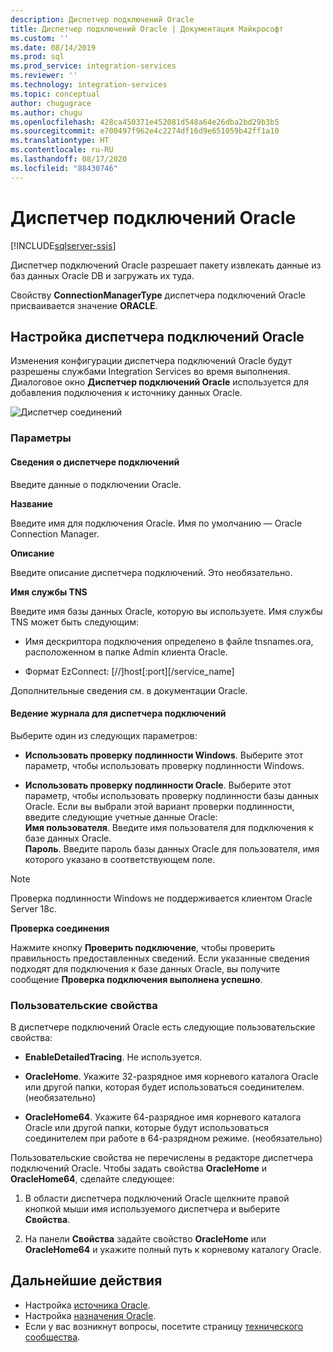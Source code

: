 ```yaml
---
description: Диспетчер подключений Oracle
title: Диспетчер подключений Oracle | Документация Майкрософт
ms.custom: ''
ms.date: 08/14/2019
ms.prod: sql
ms.prod_service: integration-services
ms.reviewer: ''
ms.technology: integration-services
ms.topic: conceptual
author: chugugrace
ms.author: chugu
ms.openlocfilehash: 428ca450371e452081d548a64e26dba2bd29b3b5
ms.sourcegitcommit: e700497f962e4c2274df16d9e651059b42ff1a10
ms.translationtype: HT
ms.contentlocale: ru-RU
ms.lasthandoff: 08/17/2020
ms.locfileid: "88430746"
---
```

# <a name="oracle-connection-manager"></a>Диспетчер подключений Oracle

[!INCLUDE[sqlserver-ssis](../../includes/applies-to-version/sqlserver-ssis.md)]

Диспетчер подключений Oracle разрешает пакету извлекать данные из баз данных Oracle DB и загружать их туда.

Свойству **ConnectionManagerType** диспетчера подключений Oracle присваивается значение **ORACLE**.

## <a name="configuring-the-oracle-connection-manager"></a>Настройка диспетчера подключений Oracle

Изменения конфигурации диспетчера подключений Oracle будут разрешены службами Integration Services во время выполнения. Диалоговое окно **Диспетчер подключений Oracle** используется для добавления подключения к источнику данных Oracle.

![Диспетчер соединений](media/oracle-connection-manager.png)

### <a name="options"></a>Параметры

#### <a name="connection-manager-information"></a>Сведения о диспетчере подключений

Введите данные о подключении Oracle.

**Название**

Введите имя для подключения Oracle. Имя по умолчанию — Oracle Connection Manager. 

**Описание** 

Введите описание диспетчера подключений. Это необязательно.

**Имя службы TNS**

Введите имя базы данных Oracle, которую вы используете. Имя службы TNS может быть следующим:

- Имя дескриптора подключения определено в файле tnsnames.ora, расположенном в папке Admin клиента Oracle.

- Формат EzConnect: [//]host[:port][/service_name]

Дополнительные сведения см. в документации Oracle.

#### <a name="connection-manager-logging"></a>Ведение журнала для диспетчера подключений

Выберите один из следующих параметров:

- **Использовать проверку подлинности Windows**. Выберите этот параметр, чтобы использовать проверку подлинности Windows.

- **Использовать проверку подлинности Oracle**. Выберите этот параметр, чтобы использовать проверку подлинности базы данных Oracle. Если вы выбрали этой вариант проверки подлинности, введите следующие учетные данные Oracle:  
    **Имя пользователя**. Введите имя пользователя для подключения к базе данных Oracle.  
    **Пароль**. Введите пароль базы данных Oracle для пользователя, имя которого указано в соответствующем поле.

> [!NOTE]
>
>Проверка подлинности Windows не поддерживается клиентом Oracle Server 18c.

**Проверка соединения**

Нажмите кнопку **Проверить подключение**, чтобы проверить правильность предоставленных сведений. Если указанные сведения подходят для подключения к базе данных Oracle, вы получите сообщение **Проверка подключения выполнена успешно**.

### <a name="custom-properties"></a>Пользовательские свойства

В диспетчере подключений Oracle есть следующие пользовательские свойства:

- **EnableDetailedTracing**. Не используется.

- **OracleHome**. Укажите 32-разрядное имя корневого каталога Oracle или другой папки, которая будет использоваться соединителем. (необязательно)

- **OracleHome64**. Укажите 64-разрядное имя корневого каталога Oracle или другой папки, которые будут использоваться соединителем при работе в 64-разрядном режиме. (необязательно)

Пользовательские свойства не перечислены в редакторе диспетчера подключений Oracle. Чтобы задать свойства **OracleHome** и **OracleHome64**, сделайте следующее:

1. В области диспетчера подключений Oracle щелкните правой кнопкой мыши имя используемого диспетчера и выберите **Свойства**.

2. На панели **Свойства** задайте свойство **OracleHome** или **OracleHome64** и укажите полный путь к корневому каталогу Oracle.

## <a name="next-steps"></a>Дальнейшие действия

- Настройка [источника Oracle](oracle-source.md).
- Настройка [назначения Oracle](oracle-destination.md).
- Если у вас возникнут вопросы, посетите страницу [технического сообщества](https://aka.ms/AA5u35j).
